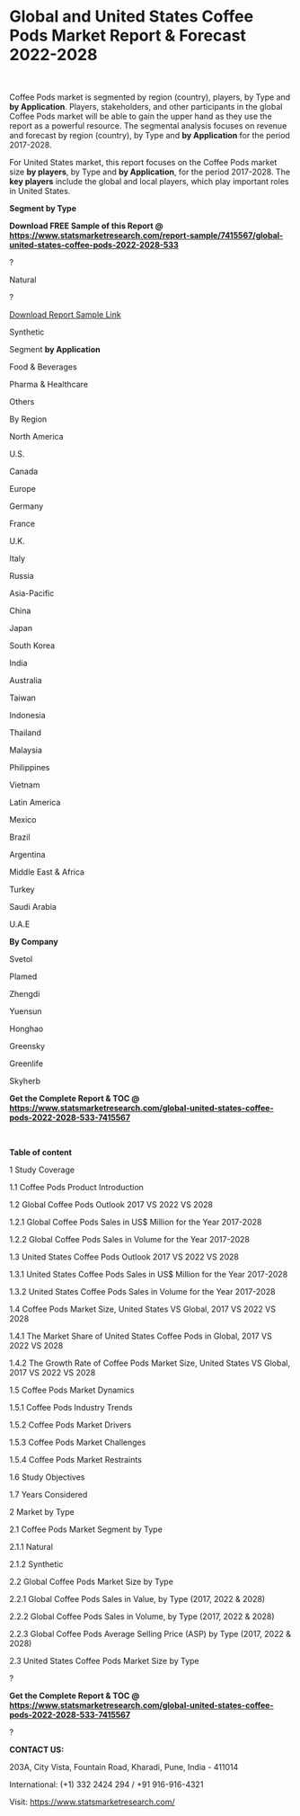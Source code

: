 <h1>Global and United States Coffee Pods Market Report & Forecast 2022-2028</h1><br/><p>Coffee Pods market is segmented by region (country), players, by Type and <strong>by Application</strong>. Players, stakeholders, and other participants in the global Coffee Pods market will be able to gain the upper hand as they use the report as a powerful resource. The segmental analysis focuses on revenue and forecast by region (country), by Type and <strong>by Application</strong> for the period 2017-2028.</p>
 
 
 
 <p>For United States market, this report focuses on the Coffee Pods market size <strong>by players</strong>, by Type and <strong>by Application</strong>, for the period 2017-2028. The <strong>key players</strong> include the global and local players, which play important roles in United States.</p>
 
 
 
 <p><strong>Segment by Type</strong></p>
 
 
 
 <div><b>Download FREE Sample of this Report @ <a href="https://www.statsmarketresearch.com/download-free-sample/7415567/global-united-states-coffee-pods-2022-2028-533">https://www.statsmarketresearch.com/report-sample/7415567/global-united-states-coffee-pods-2022-2028-533</a></b></div>
 
 
 
 <p>? </p>
 
 
 
 <p>Natural</p>
 
 
 
 <p>? </p>
 
 
 
 <p><a href="https://www.statsmarketresearch.com/download-free-sample/7415567/global-united-states-coffee-pods-2022-2028-533">Download Report Sample Link</a></p>
 
 
 
 <p>Synthetic</p>
 
 
 
 <p>Segment <strong>by Application</strong></p>
 
 
 
 <p>Food & Beverages</p>
 
 
 
 <p>Pharma & Healthcare</p>
 
 
 
 <p>Others</p>
 
 
 
 <p>By Region</p>
 
 
 
 <p>North America</p>
 
 
 
 <p>U.S.</p>
 
 
 
 <p>Canada</p>
 
 
 
 <p>Europe</p>
 
 
 
 <p>Germany</p>
 
 
 
 <p>France</p>
 
 
 
 <p>U.K.</p>
 
 
 
 <p>Italy</p>
 
 
 
 <p>Russia</p>
 
 
 
 <p>Asia-Pacific</p>
 
 
 
 <p>China</p>
 
 
 
 <p>Japan</p>
 
 
 
 <p>South Korea</p>
 
 
 
 <p>India</p>
 
 
 
 <p>Australia</p>
 
 
 
 <p>Taiwan</p>
 
 
 
 <p>Indonesia</p>
 
 
 
 <p>Thailand</p>
 
 
 
 <p>Malaysia</p>
 
 
 
 <p>Philippines</p>
 
 
 
 <p>Vietnam</p>
 
 
 
 <p>Latin America</p>
 
 
 
 <p>Mexico</p>
 
 
 
 <p>Brazil</p>
 
 
 
 <p>Argentina</p>
 
 
 
 <p>Middle East & Africa</p>
 
 
 
 <p>Turkey</p>
 
 
 
 <p>Saudi Arabia</p>
 
 
 
 <p>U.A.E</p>
 
 
 
 <p><strong>By Company</strong></p>
 
 
 
 <p>Svetol</p>
 
 
 
 <p>Plamed</p>
 
 
 
 <p>Zhengdi</p>
 
 
 
 <p>Yuensun</p>
 
 
 
 <p>Honghao</p>
 
 
 
 <p>Greensky</p>
 
 
 
 <p>Greenlife</p>
 
 
 
 <p>Skyherb</p>
 
 
 
 <div><b>Get the Complete Report & TOC @ <a href="https://www.statsmarketresearch.com/global-united-states-coffee-pods-2022-2028-533-7415567">https://www.statsmarketresearch.com/global-united-states-coffee-pods-2022-2028-533-7415567</a></b></div>
 
 
 
 <p><br />
 
 <b>Table of content</b></p>
 
 
 
 <p>1 Study Coverage<br />
 
 1.1 Coffee Pods Product Introduction<br />
 
 1.2 Global Coffee Pods Outlook 2017 VS 2022 VS 2028<br />
 
 1.2.1 Global Coffee Pods Sales in US$ Million for the Year 2017-2028<br />
 
 1.2.2 Global Coffee Pods Sales in Volume for the Year 2017-2028<br />
 
 1.3 United States Coffee Pods Outlook 2017 VS 2022 VS 2028<br />
 
 1.3.1 United States Coffee Pods Sales in US$ Million for the Year 2017-2028<br />
 
 1.3.2 United States Coffee Pods Sales in Volume for the Year 2017-2028<br />
 
 1.4 Coffee Pods Market Size, United States VS Global, 2017 VS 2022 VS 2028<br />
 
 1.4.1 The Market Share of United States Coffee Pods in Global, 2017 VS 2022 VS 2028<br />
 
 1.4.2 The Growth Rate of Coffee Pods Market Size, United States VS Global, 2017 VS 2022 VS 2028<br />
 
 1.5 Coffee Pods Market Dynamics<br />
 
 1.5.1 Coffee Pods Industry Trends<br />
 
 1.5.2 Coffee Pods Market Drivers<br />
 
 1.5.3 Coffee Pods Market Challenges<br />
 
 1.5.4 Coffee Pods Market Restraints<br />
 
 1.6 Study Objectives<br />
 
 1.7 Years Considered<br />
 
 2 Market by Type<br />
 
 2.1 Coffee Pods Market Segment by Type<br />
 
 2.1.1 Natural<br />
 
 2.1.2 Synthetic<br />
 
 2.2 Global Coffee Pods Market Size by Type<br />
 
 2.2.1 Global Coffee Pods Sales in Value, by Type (2017, 2022 & 2028)<br />
 
 2.2.2 Global Coffee Pods Sales in Volume, by Type (2017, 2022 & 2028)<br />
 
 2.2.3 Global Coffee Pods Average Selling Price (ASP) by Type (2017, 2022 & 2028)<br />
 
 2.3 United States Coffee Pods Market Size by Type<br />
 
 ? </p>
 
 
 
 <div><b>Get the Complete Report & TOC @ <a href="https://www.statsmarketresearch.com/global-united-states-coffee-pods-2022-2028-533-7415567">https://www.statsmarketresearch.com/global-united-states-coffee-pods-2022-2028-533-7415567</a></b></div>
 
 
 
 <p>? </p>
 
 
 
 <p><b>CONTACT US:</b><br />
 
 203A, City Vista, Fountain Road, Kharadi, Pune, India - 411014<br />
 
 International: (+1) 332 2424 294 / +91 916-916-4321<br />
 
 Visit: <a href="https://www.statsmarketresearch.com/">https://www.statsmarketresearch.com/</a></p>